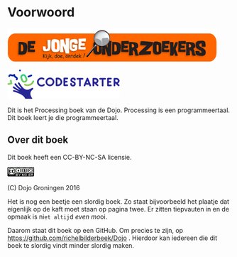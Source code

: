 # Voorwoord

![Het logo van De Jonge Onderzoekers](DjogLogo.png)

![Het logo van Codestarter](CodestarterWebsite.png)

Dit is het Processing boek van de Dojo. 
Processing is een programmeertaal. 
Dit boek leert je die programmeertaal.

## Over dit boek

Dit boek heeft een CC-BY-NC-SA licensie.

![De licensie van dit boek](CC-BY-NC-SA.png)

(C) Dojo Groningen 2016

Het is nog een beetje een slordig boek.
Zo staat bijvoorbeeld het plaatje
dat eigenlijk op de kaft moet staan op pagina twee.
Er zitten tiepvauten in en de opmaak is ni`et altij`d *even mo*oi.

Daarom staat dit boek op een GitHub.
Om precies te zijn, op 
https://github.com/richelbilderbeek/Dojo .
Hierdoor kan iedereen die dit boek te slordig vindt
minder slordig maken.
